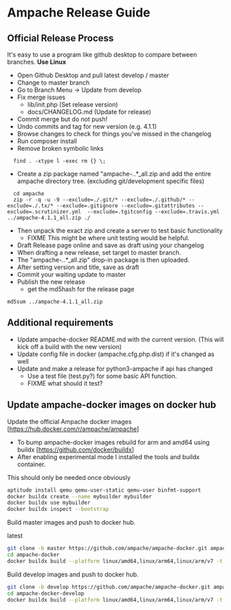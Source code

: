 # Ampache Release Guide

## Official Release Process

It's easy to use a program like github desktop to compare between branches.
**Use Linux**

* Open Github Desktop and pull latest develop / master
* Change to master branch
* Go to Branch Menu -> Update from develop
* Fix merge issues
  * lib/init.php (Set release version)
  * docs/CHANGELOG.md (Update for release)
* Commit merge but do not push!
* Undo commits and tag for new version (e.g. 4.1.1)
* Browse changes to check for things you've missed in the changelog
* Run composer install
* Remove broken symbolic links

```shell
  find . -xtype l -exec rm {} \;
```

* Create a zip package named "ampache-*.*.*_all.zip and add the entire ampache directory tree. (excluding git/development specific files)

```shell
  cd ampache
  zip -r -q -u -9 --exclude=./.git/* --exclude=./.github/* --exclude=./.tx/* --exclude=.gitignore --exclude=.gitattributes --exclude=.scrutinizer.yml  --exclude=.tgitconfig --exclude=.travis.yml ../ampache-4.1.1_all.zip ./
```

* Then unpack the exact zip and create a server to test basic functionality
  * FIXME This might be where unit testing would be helpful.
* Draft Release page online and save as draft using your changelog
* When drafting a new release, set target to master branch.
* The "ampache-*.*.*_all.zip" drop-in package is then uploaded.
* After setting version and title, save as draft
* Commit your waiting update to master
* Publish the new release
  * get the md5hash for the release page

```shell
md5sum ../ampache-4.1.1_all.zip
```

## Additional requirements

* Update ampache-docker README.md with the current version. (This will kick off a build with the new version)
* Update config file in docker (ampache.cfg.php.dist) if it's changed as well
* Update and make a release for python3-ampache if api has changed
  * Use a test file (test.py?) for some basic API function.
  * FIXME what should it test?

## Update ampache-docker images on docker hub

Update the official Ampache docker images [<https://hub.docker.com/r/ampache/ampache>]

* To bump ampache-docker images rebuild for arm and amd64 using buildx [<https://github.com/docker/buildx>]
* After enabling experimental mode I installed the tools and buildx container.

This should only be needed once obviously

```bash
aptitude install qemu qemu-user-static qemu-user binfmt-support
docker buildx create --name mybuilder mybuilder
docker buildx use mybuilder
docker buildx inspect --bootstrap
```

Build master images and push to docker hub.

latest

```bash
git clone -b master https://github.com/ampache/ampache-docker.git ampache-docker/
cd ampache-docker
docker buildx build --platform linux/amd64,linux/arm64,linux/arm/v7 -t ampache/ampache:latest --push .
```

Build develop images and push to docker hub.

```bash
git clone -b develop https://github.com/ampache/ampache-docker.git ampache-docker-develop/
cd ampache-docker-develop
docker buildx build --platform linux/amd64,linux/arm64,linux/arm/v7 -t ampache/ampache:develop --push .
```
